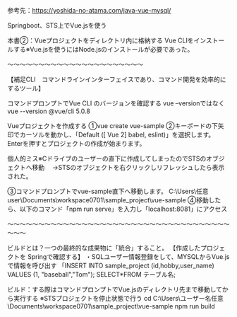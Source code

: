 参考先：https://yoshida-no-atama.com/java-vue-mysql/

Springboot、STS上でVue.jsを使う

本書②：Vueプロジェクトをディレクトリ内に格納する
Vue CLIをインストールする※Vue.jsを使うにはNode.jsのインストールが必要であった。


～～～～～～～～～～～～～～～～～～～～～～


【補足CLI　コマンドラインインターフェイスであり、コマンド開発を効率的にするツール】

コマンドプロンプトでVue CLI のバージョンを確認する
vue –versionではなくvue --version
@vue/cli 5.0.8

Vueプロジェクトを作成する
①vue create vue-sample
②キーボードの下矢印でカーソルを動かし、「Default ([ Vue 2] babel, eslint)」を選択します。Enterを押すとプロジェクトの作成が始まります。

個人的ミス※Cドライブのユーザーの直下に作成してしまったのでSTSのオブジェクトへ移動
　→STSのオブジェクトを右クリックしリフレッシュしたら表示された。

③コマンドプロンプトでvue-sample直下へ移動します。
C:\Users\任意user\Documents\workspace0701\sample_project\vue-sample
④移動したら、以下のコマンド「npm run serve」を入力し「localhost:8081」にアクセス

～～～～～～～～～～～～～～～～～～～～～～～～～～～～～～～～～～～～～～～


ビルドとは？一つの最終的な成果物に「統合」すること。
【作成したプロジェクトを Springで確認する】
・SQLユーザー情報登録をして、MYSQLからVue.jsで情報を呼び出す
「INSERT INTO sample_project (id,hobby,user_name) VALUES (1, "baseball","Tom");
SELECT*FROM テーブル名;

ビルド：する際はコマンドプロンプトでVue.jsのディレクトリ先まで移動してから実行する
※STSプロジェクトを停止状態で行う
cd C:\Users\ユーザー名任意\Documents\workspace0701\sample_project\vue-sample
npm run build

